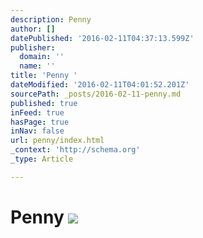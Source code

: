 ```yaml
---
description: Penny
author: []
datePublished: '2016-02-11T04:37:13.599Z'
publisher:
  domain: ''
  name: ''
title: 'Penny '
dateModified: '2016-02-11T04:01:52.201Z'
sourcePath: _posts/2016-02-11-penny.md
published: true
inFeed: true
hasPage: true
inNav: false
url: penny/index.html
_context: 'http://schema.org'
_type: Article

---
```

# Penny ![](https://the-grid-user-content.s3-us-west-2.amazonaws.com/179a4872-d771-45b8-a7f5-a5a00239710b.png)